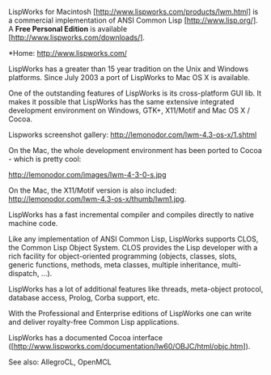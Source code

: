 


LispWorks for Macintosh [http://www.lispworks.com/products/lwm.html] is a commercial implementation of ANSI Common Lisp [http://www.lisp.org/].
A **Free Personal Edition** is available [http://www.lispworks.com/downloads/].


*Home: http://www.lispworks.com/



LispWorks has a greater than 15 year tradition on the Unix and Windows platforms.
Since July 2003 a port of LispWorks to Mac OS X is available.

One of the outstanding features of LispWorks is its cross-platform GUI lib.
It makes it possible that LispWorks has the same extensive integrated
development environment on Windows, GTK+, X11/Motif and Mac OS X / Cocoa.

Lispworks screenshot gallery:  http://lemonodor.com/lwm-4.3-os-x/1.shtml

On the Mac, the whole development environment has been ported to Cocoa - which is pretty cool: 

http://lemonodor.com/images/lwm-4-3-0-s.jpg

On the Mac, the X11/Motif version is also included:
http://lemonodor.com/lwm-4.3-os-x/thumb/lwm1.jpg.

LispWorks has a fast incremental compiler and compiles directly to native machine code.

Like any implementation of ANSI Common Lisp, LispWorks supports CLOS, the Common Lisp Object System.
CLOS provides the Lisp developer with a rich facility for object-oriented programming
(objects, classes, slots, generic functions, methods, meta classes, multiple inheritance, multi-dispatch, ...).

LispWorks has a lot of additional features like threads, meta-object protocol, database access, Prolog, Corba support, etc.

With the Professional and Enterprise editions of LispWorks one can write and deliver royalty-free Common Lisp applications.

LispWorks has a documented Cocoa interface ([http://www.lispworks.com/documentation/lw60/OBJC/html/objc.htm]).

See also:  AllegroCL, OpenMCL
